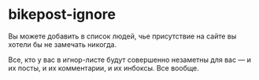 # bikepost-ignore
Вы можете добавить в список людей, чье присутствие на сайте вы хотели бы не замечать никогда.

Все, кто у вас в игнор-листе будут совершенно незаметны для вас — и их посты, и их комментарии, и их инбоксы. Все вообще.
